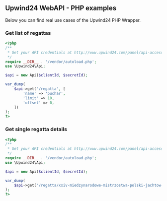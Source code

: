 Upwind24 WebAPI - PHP examples
--------------------
Below you can find real use cases of the Upwind24 PHP Wrapper.

### Get list of regattas
```php
<?php
/**
 * Get your API credentials at http://www.upwind24.com/panel/api-access
 */
require __DIR__ . '/vendor/autoload.php';
use \Upwind24\Api;

$api = new Api($clientId, $secretId);

var_dump(
    $api->get('/regatta', [
        'name' => 'puchar',
        'limit' => 10,
        'offset' => 0,
    ])
);
?>
```

### Get single regatta details
```php
<?php
/**
 * Get your API credentials at http://www.upwind24.com/panel/api-access
 */
require __DIR__ . '/vendor/autoload.php';
use \Upwind24\Api;

$api = new Api($clientId, $secretId);

var_dump(
    $api->get('/regatta/xxiv-miedzynarodowe-mistrzostwa-polski-jachtow-kabinowych-2017')
);
?>
```
